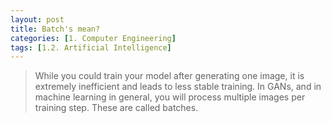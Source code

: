 ```yaml
---
layout: post
title: Batch's mean?
categories: [1. Computer Engineering]
tags: [1.2. Artificial Intelligence]
---
```


> While you could train your model after generating one image, it is extremely inefficient and leads to less stable training. In GANs, and in machine learning in general, you will process multiple images per training step. These are called batches.